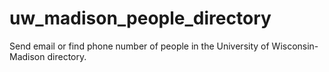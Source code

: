 # uw_madison_people_directory
Send email or find phone number of people in the University of Wisconsin-Madison directory.
